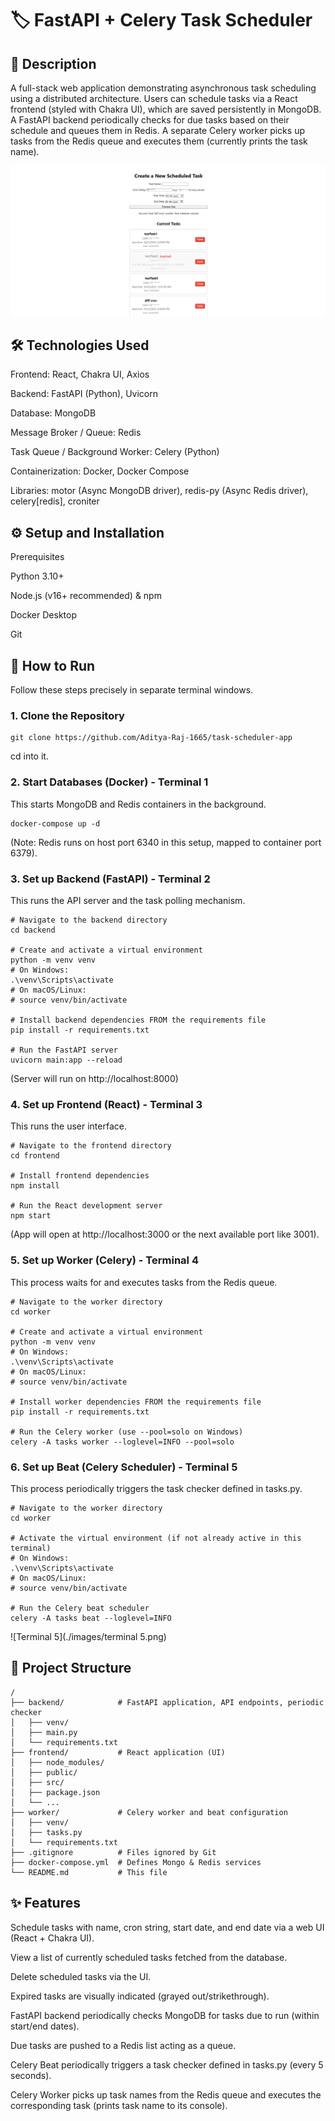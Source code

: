 # 🏷️ FastAPI + Celery Task Scheduler

## 📝 Description

A full-stack web application demonstrating asynchronous task scheduling using a distributed architecture. Users can schedule tasks via a React frontend (styled with Chakra UI), which are saved persistently in MongoDB. A FastAPI backend periodically checks for due tasks based on their schedule and queues them in Redis. A separate Celery worker picks up tasks from the Redis queue and executes them (currently prints the task name).

![Task Scheduler UI](./images/UI.png)

## 🛠️ Technologies Used

Frontend: React, Chakra UI, Axios

Backend: FastAPI (Python), Uvicorn

Database: MongoDB

Message Broker / Queue: Redis

Task Queue / Background Worker: Celery (Python)

Containerization: Docker, Docker Compose

Libraries: motor (Async MongoDB driver), redis-py (Async Redis driver), celery[redis], croniter

## ⚙️ Setup and Installation

Prerequisites

Python 3.10+

Node.js (v16+ recommended) & npm

Docker Desktop

Git

## 🚀 How to Run

Follow these steps precisely in separate terminal windows.

### 1. Clone the Repository
```
git clone https://github.com/Aditya-Raj-1665/task-scheduler-app
```
cd into it.

### 2. Start Databases (Docker) - Terminal 1

This starts MongoDB and Redis containers in the background.
```
docker-compose up -d
```

(Note: Redis runs on host port 6340 in this setup, mapped to container port 6379).

### 3. Set up Backend (FastAPI) - Terminal 2

This runs the API server and the task polling mechanism.
```
# Navigate to the backend directory
cd backend

# Create and activate a virtual environment
python -m venv venv
# On Windows:
.\venv\Scripts\activate
# On macOS/Linux:
# source venv/bin/activate

# Install backend dependencies FROM the requirements file
pip install -r requirements.txt 

# Run the FastAPI server
uvicorn main:app --reload
```

(Server will run on http://localhost:8000)

### 4. Set up Frontend (React) - Terminal 3

This runs the user interface.
```
# Navigate to the frontend directory
cd frontend

# Install frontend dependencies
npm install

# Run the React development server
npm start
```

(App will open at http://localhost:3000 or the next available port like 3001).

### 5. Set up Worker (Celery) - Terminal 4

This process waits for and executes tasks from the Redis queue.
```
# Navigate to the worker directory
cd worker

# Create and activate a virtual environment
python -m venv venv
# On Windows:
.\venv\Scripts\activate
# On macOS/Linux:
# source venv/bin/activate

# Install worker dependencies FROM the requirements file
pip install -r requirements.txt 

# Run the Celery worker (use --pool=solo on Windows)
celery -A tasks worker --loglevel=INFO --pool=solo
```

### 6. Set up Beat (Celery Scheduler) - Terminal 5

This process periodically triggers the task checker defined in tasks.py.
```
# Navigate to the worker directory
cd worker

# Activate the virtual environment (if not already active in this terminal)
# On Windows:
.\venv\Scripts\activate
# On macOS/Linux:
# source venv/bin/activate

# Run the Celery beat scheduler
celery -A tasks beat --loglevel=INFO
```

![Terminal 5](./images/terminal 5.png)

## 📁 Project Structure
```
/
├── backend/            # FastAPI application, API endpoints, periodic checker
│   ├── venv/
│   ├── main.py
│   └── requirements.txt
├── frontend/           # React application (UI)
│   ├── node_modules/
│   ├── public/
│   ├── src/
│   ├── package.json
│   └── ...
├── worker/             # Celery worker and beat configuration
│   ├── venv/
│   ├── tasks.py
│   └── requirements.txt
├── .gitignore          # Files ignored by Git
├── docker-compose.yml  # Defines Mongo & Redis services
└── README.md           # This file
```

## ✨ Features

Schedule tasks with name, cron string, start date, and end date via a web UI (React + Chakra UI).

View a list of currently scheduled tasks fetched from the database.

Delete scheduled tasks via the UI.

Expired tasks are visually indicated (grayed out/strikethrough).

FastAPI backend periodically checks MongoDB for tasks due to run (within start/end dates).

Due tasks are pushed to a Redis list acting as a queue.

Celery Beat periodically triggers a task checker defined in tasks.py (every 5 seconds).

Celery Worker picks up task names from the Redis queue and executes the corresponding task (prints task name to its console).
